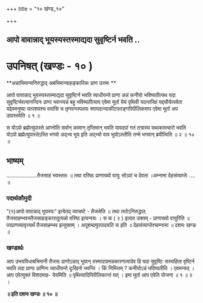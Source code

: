 +++
title = "१० खंण्ड_१०"

+++


## आपो वावान्नाद् भूयस्यस्तस्माद्यदा सुवृष्टिर्न भवति ..

# **उपनिषत् (खण्डः - १० )**

**अन्नाभिमान्यनिरुद्धाद् अबभिमान्याहङ्कारिकः प्राण उत्तमः **

आपो वावान्नाद् भूयस्यस्तस्माद्यदा सुवृष्टिर्न भवति व्याधीयन्ते प्राणा अन्नं कनीयो भविष्यतीत्यथ यदा सुवृष्टिर्भवत्यानन्दिनः प्राणा भवन्त्यन्नं बहु भविष्यतीत्याप एवेमा मूर्ता येयं पृथिवी यदन्तरिक्षं यद्द्यौर्यत्पर्वता यद्देवमनुष्या यत्पशवश्च वयांसि च तृणवनस्पतयः श्वापदान्याकीटपतङ्गपिपीलिकमाप एवेमा मूर्ता अप उपास्स्वेति ॥ १ ॥

स योऽपो ब्रह्मेत्युपास्ते आप्नोति सर्वान् कामान् तृप्तिमान् भवति यावदपां गतं तत्रास्य यथाकामचारो भवति योऽपो ब्रह्मेत्युपास्तेऽस्ति भगवो अद्भ्य भूय इति अद्भ्यो वाव भूयोऽस्तीति तन्मे भगवान् ब्रवीत्विति ॥ २ ॥ १० ॥

## **भाष्यम्**

....................तैजसाहं भवस्ततः ॥ तथा वरिष्ठः प्राणाख्यो वायुः सोऽपां च देवता ।अम्नामा देहसंव्याप्तेः …. ॥

### पदार्थकौमुदी

“(१)आपो वावान्नाद् भूयस्यः” इत्येतद् व्याचष्टे - तैजसेति ॥ तथा ततोऽनिरुद्धात् तैजसाहम्भवस्तैजसाहङ्कारादुत्पन्नो वरिष्ठ इत्यन्वयः । स क ( २ ) इत्यत उक्तम् - प्राणाख्यो वायुरिति ॥ परप्राणव्यावृत्त्यर्थं तैजसाहम्भव इत्युक्तम् । अपूशब्दमुपपादयति स इति ॥ देहसंव्याप्तेश्चाम्नामा ॥ दशमः खण्डः ॥

### **खण्डार्थः**

आप उभयविधाबभिमानी तैजसः प्राणोऽन्नाद् भूयान् तस्मादपामन्नकारणत्वादेव हि यदा सुवृष्टिः सस्यहिता वृष्टिर्न भवति तदा प्राणाः प्राणिनः व्याधीयन्ते दुःखिनो भवन्ति । किं निमित्तम् ? कनीयोऽन्नं भविष्यतीति । एवमन्यत् । आप एवेत्युक्तं विशदमाह- येयमिति ॥ पृथिव्यादिपिपीलिकान्तं यत् । इमा मूर्ता आप एवेति योजना ॥ १ ॥ २ ।

**॥ इति दशमः खण्डः ॥ १० ॥**

